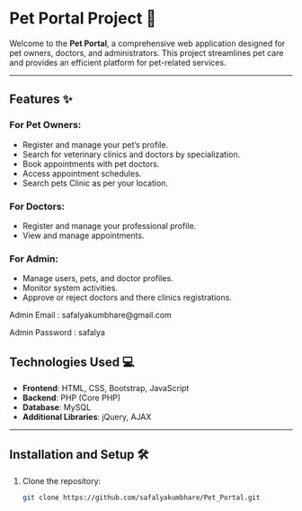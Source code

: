 # Pet Portal Project 🐾

Welcome to the **Pet Portal**, a comprehensive web application designed for pet owners, doctors, and administrators. This project streamlines pet care and provides an efficient platform for pet-related services.

---

## Features ✨

### For Pet Owners:
- Register and manage your pet’s profile.
- Search for veterinary clinics and doctors by specialization.
- Book appointments with pet doctors.
- Access appointment schedules.
- Search pets Clinic as per your location.

### For Doctors:
- Register and manage your professional profile.
- View and manage appointments.

### For Admin:
- Manage users, pets, and doctor profiles.
- Monitor system activities.
- Approve or reject doctors and there clinics registrations.

<p>Admin Email : safalyakumbhare@gmail.com</p>
<p>Admin Password : safalya</p>


## Technologies Used 💻
- **Frontend**: HTML, CSS, Bootstrap, JavaScript
- **Backend**: PHP (Core PHP)
- **Database**: MySQL
- **Additional Libraries**: jQuery, AJAX

---

## Installation and Setup 🛠️

1. Clone the repository:
   ```bash
   git clone https://github.com/safalyakumbhare/Pet_Portal.git
